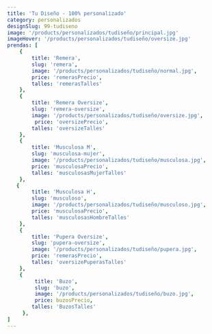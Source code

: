 ```yaml
---
title: 'Tu Diseño - 100% personalizado'
category: personalizados
designSlug: 99-tudiseno
image: '/products/personalizados/tudiseño/principal.jpg'
imageHover: '/products/personalizados/tudiseño/oversize.jpg'
prendas: [
    {   
        title: 'Remera',
        slug: 'remera',          
        image: '/products/personalizados/tudiseño/normal.jpg',
        price: 'remerasPrecio',
        talles: 'remerasTalles'
    },
    {
        title: 'Remera Oversize',
        slug: 'remera-oversize',
        image: '/products/personalizados/tudiseño/oversize.jpg',
         price: 'oversizePrecio',
        talles: 'oversizeTalles'
    },
    {
        title: 'Musculosa M',
        slug: 'musculosa-mujer',
        image: '/products/personalizados/tudiseño/musculosa.jpg',
        price: 'musculosaPrecio',
        talles: 'musculosasMujerTalles'
    },
   {
        title: 'Musculosa H',
        slug: 'musculoso',
        image: '/products/personalizados/tudiseño/musculoso.jpg',
        price: 'musculosaPrecio',
        talles: 'musculosasHombreTalles'
    },
    {
        title: 'Pupera Oversize',
        slug: 'pupera-oversize',
        image: '/products/personalizados/tudiseño/pupera.jpg',
        price: 'remerasPrecio',
        talles: 'oversizePuperasTalles'
    },
    {
         title: 'Buzo',
         slug: 'buzo',
         image: '/products/personalizados/tudiseño/buzo.jpg',
         price: buzosPrecio,
        talles: 'BuzosTalles'
     },
]
---
```

